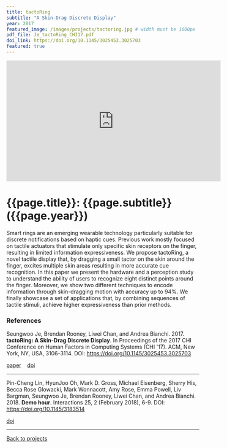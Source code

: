 ```yaml
---
title: tactoRing
subtitle: "A Skin-Drag Discrete Display"
year: 2017
featured_image: /images/projects/tactoring.jpg # width must be 1600px	
pdf_file: Je_tactoRing_CHI17.pdf
doi_link: https://doi.org/10.1145/3025453.3025703
featured: true
---
```


<!-- 
<div class="gallery" data-columns="1">
	<img src="/images/projects/example.jpg">
	<img src="/images/projects/example.jpg">
	<img src="/images/projects/example.jpg">
</div>
 -->

<iframe width="560" height="315" src="https://www.youtube.com/embed/C7l0YJtjgpE" frameborder="0" allow="accelerometer; autoplay; encrypted-media; gyroscope; picture-in-picture" allowfullscreen></iframe>

<!-- DO NOT CHANGE MANUALLY -->
# {{page.title}}: {{page.subtitle}} ({{page.year}})

Smart rings are an emerging wearable technology particularly suitable for discrete notifications based on haptic cues. Previous work mostly focused on tactile actuators that stimulate only specific skin receptors on the finger, resulting in limited information expressiveness. We propose tactoRing, a novel tactile display that, by dragging a small tactor on the skin around the finger, excites multiple skin areas resulting in more accurate cue recognition. In this paper we present the hardware and a perception study to understand the ability of users to recognize eight distinct points around the finger. Moreover, we show two different techniques to encode information through skin-dragging motion with accuracy up to 94%. We finally showcase a set of applications that, by combining sequences of tactile stimuli, achieve higher expressiveness than prior methods. 

### References

Seungwoo Je, Brendan Rooney, Liwei Chan, and Andrea Bianchi. 2017. **tactoRing: A Skin-Drag Discrete Display**. In Proceedings of the 2017 CHI Conference on Human Factors in Computing Systems (CHI '17). ACM, New York, NY, USA, 3106-3114. DOI: https://doi.org/10.1145/3025453.3025703

<!-- DO NOT CHANGE MANUALLY -->
<a href="{{site.url}}/files/{{ page.year }}/{{ page.pdf_file }}" target="_blank">paper</a>&nbsp;&nbsp;&nbsp;
<a href="{{ page.doi_link }}" target="_blank">doi</a>

--- 

Pin-Cheng Lin, HyunJoo Oh, Mark D. Gross, Michael Eisenberg, Sherry His, Becca Rose Glowacki, Mark Wonnacott, Amy Rose, Emma Powell, Liv Bargman, Seungwoo Je, Brendan Rooney, Liwei Chan, and Andrea Bianchi. 2018. **Demo hour**. Interactions 25, 2 (February 2018), 6-9. DOI: https://doi.org/10.1145/3183514

<!-- DO NOT CHANGE MANUALLY -->
<a href="https://doi.org/10.1145/3183514" target="_blank">doi</a>

--- 

<a href="/index.html" class="button button--large">Back to projects</a>